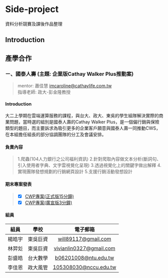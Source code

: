 # Side-project
資料分析競賽及課後作品整理
## Introduction

## 產學合作
### ㄧ、國泰人壽 (主題: 企業版Cathay Walker Plus推動案)
> mentor: 蕭佳慧 imcaroline@cathaylife.com.tw  
> 指導老師: 政大-彭金隆教授
#### Introduction
大二上學期在雲端運算服務的課程，與台大、政大、東吳的學生組隊解決實際的商業問題，當時選的組別是國泰人壽的Cathay Walker Plus，是一個偏行銷與保險類型的題目，而主要訴求為吸引更多的企業客戶願意與國泰人壽一同推動CWS，在本組擔任組長的部分協調團隊的分工及會議安排。
#### 負責內容
> 1.爬蟲(104人力銀行之公司福利資訊) 
> 2.針對爬取內容做文本分析(斷詞句、引入使用者字典、文字雲視覺化呈現) 
> 3.透過視覺化上的關鍵字做出解釋 
> 4.實現團隊發想規劃的行銷網頁設計 
> 5.支援行銷活動發想設計 
#### 期末專案發表
> + [X] [CWP專案(正式版15分鐘)](https://youtu.be/xIL_zhQeV3Q)
> + [X] [CWP專案(廣宣版3分鐘)](https://youtu.be/fhxmvX00ZhA)
#### 組員
| 組員 | 學校 | 電子郵箱 |
| :-----: | :----: | :----: |
| 楊皓宇 | 東吳巨資 | will89117@gmail.com |
| 林羿彣 | 東吳巨資 | vivianlin0327@gmail.com |
| 彭盛皓 | 台大數學 | b06201008@ntu.edu.tw |
| 李佳恩 | 政大風管 | 105308030@nccu.edu.tw |
